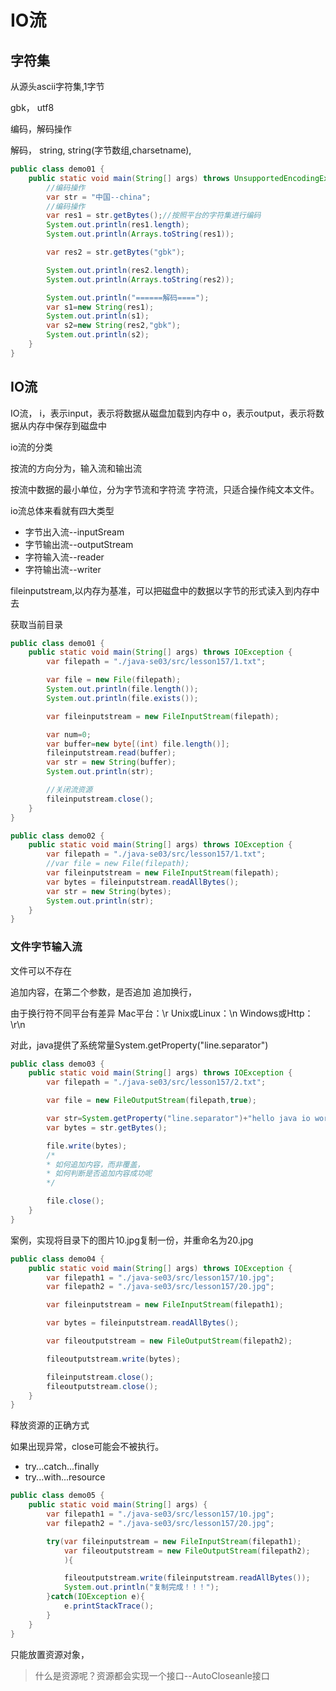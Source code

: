 # IO流


## 字符集

从源头ascii字符集,1字节




gbk，
utf8


编码，解码操作


解码，
string,
string(字节数组,charsetname),


```java
public class demo01 {
    public static void main(String[] args) throws UnsupportedEncodingException {
        //编码操作
        var str = "中国--china";
        //编码操作
        var res1 = str.getBytes();//按照平台的字符集进行编码
        System.out.println(res1.length);
        System.out.println(Arrays.toString(res1));

        var res2 = str.getBytes("gbk");

        System.out.println(res2.length);
        System.out.println(Arrays.toString(res2));

        System.out.println("======解码====");
        var s1=new String(res1);
        System.out.println(s1);
        var s2=new String(res2,"gbk");
        System.out.println(s2);
    }
}
```


## IO流


IO流，
i，表示input，表示将数据从磁盘加载到内存中
o，表示output，表示将数据从内存中保存到磁盘中




io流的分类

按流的方向分为，输入流和输出流

按流中数据的最小单位，分为字节流和字符流
字符流，只适合操作纯文本文件。


io流总体来看就有四大类型
- 字节出入流--inputSream
- 字节输出流--outputStream
- 字符输入流--reader
- 字符输出流--writer




fileinputstream,以内存为基准，可以把磁盘中的数据以字节的形式读入到内存中去



获取当前目录


```java
public class demo01 {
    public static void main(String[] args) throws IOException {
        var filepath = "./java-se03/src/lesson157/1.txt";

        var file = new File(filepath);
        System.out.println(file.length());
        System.out.println(file.exists());

        var fileinputstream = new FileInputStream(filepath);

        var num=0;
        var buffer=new byte[(int) file.length()];
        fileinputstream.read(buffer);
        var str = new String(buffer);
        System.out.println(str);

        //关闭流资源
        fileinputstream.close();
    }
}
```

```java
public class demo02 {
    public static void main(String[] args) throws IOException {
        var filepath = "./java-se03/src/lesson157/1.txt";
        //var file = new File(filepath);
        var fileinputstream = new FileInputStream(filepath);
        var bytes = fileinputstream.readAllBytes();
        var str = new String(bytes);
        System.out.println(str);
    }
}
```

### 文件字节输入流

文件可以不存在

追加内容，在第二个参数，是否追加
追加换行，

由于换行符不同平台有差异
Mac平台：\r
Unix或Linux：\n
Windows或Http：\r\n 

对此，java提供了系统常量System.getProperty("line.separator")


```java
public class demo03 {
    public static void main(String[] args) throws IOException {
        var filepath = "./java-se03/src/lesson157/2.txt";

        var file = new FileOutputStream(filepath,true);

        var str=System.getProperty("line.separator")+"hello java io world";
        var bytes = str.getBytes();

        file.write(bytes);
        /*
        * 如何追加内容，而非覆盖，
        * 如何判断是否追加内容成功呢
        */

        file.close();
    }
}
```


案例，实现将目录下的图片10.jpg复制一份，并重命名为20.jpg

```java
public class demo04 {
    public static void main(String[] args) throws IOException {
        var filepath1 = "./java-se03/src/lesson157/10.jpg";
        var filepath2 = "./java-se03/src/lesson157/20.jpg";

        var fileinputstream = new FileInputStream(filepath1);

        var bytes = fileinputstream.readAllBytes();

        var fileoutputstream = new FileOutputStream(filepath2);

        fileoutputstream.write(bytes);

        fileinputstream.close();
        fileoutputstream.close();
    }
}
```


释放资源的正确方式


如果出现异常，close可能会不被执行。
- try...catch...finally
- try...with...resource

```java
public class demo05 {
    public static void main(String[] args) {
        var filepath1 = "./java-se03/src/lesson157/10.jpg";
        var filepath2 = "./java-se03/src/lesson157/20.jpg";

        try(var fileinputstream = new FileInputStream(filepath1);
            var fileoutputstream = new FileOutputStream(filepath2);
            ){

            fileoutputstream.write(fileinputstream.readAllBytes());
            System.out.println("复制完成！！！");
        }catch(IOException e){
            e.printStackTrace();
        }
    }
}
```


只能放置资源对象，

> 什么是资源呢？资源都会实现一个接口--AutoCloseanle接口

